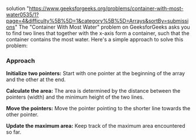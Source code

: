 solution "https://www.geeksforgeeks.org/problems/container-with-most-water0535/1?page=4&difficulty%5B%5D=1&category%5B%5D=Arrays&sortBy=submissions"
The "Container With Most Water" problem on GeeksforGeeks asks you to find two lines that together with the x-axis form a container, such that the container contains the most water. Here's a simple approach to solve this problem:

### Approach
**Initialize two pointers:** Start with one pointer at the beginning of the array and the other at the end.

**Calculate the area:** The area is determined by the distance between the pointers (width) and the minimum height of the two lines.

**Move the pointers:** Move the pointer pointing to the shorter line towards the other pointer.

**Update the maximum area:** Keep track of the maximum area encountered so far.